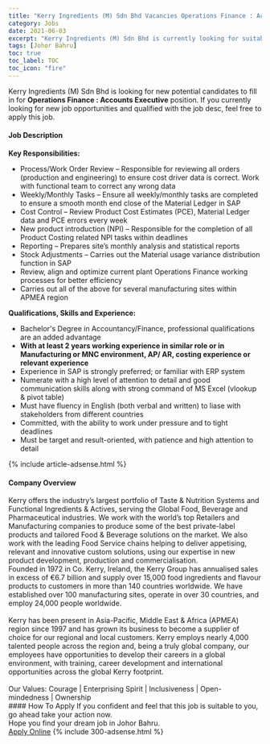 ```yaml
---
title: "Kerry Ingredients (M) Sdn Bhd Vacancies Operations Finance : Accounts Executive" 
category: Jobs 
date: 2021-06-03 
excerpt: "Kerry Ingredients (M) Sdn Bhd is currently looking for suitable person to fill in the Operations Finance : Accounts Executive which based in Johor Bahru" 
tags: [Johor Bahru] 
toc: true 
toc_label: TOC 
toc_icon: "fire" 
--- 
```


<p>Kerry Ingredients (M) Sdn Bhd is looking for new potential candidates to fill in for <b>Operations Finance : Accounts Executive</b> position. If you currently looking for new job opportunities and qualified with the job desc, feel free to apply this job.
</p><div><div><h4>Job Description</h4></div><div><div><span><div><div><strong>Key Responsibilities:</strong><ul><li>Process/Work Order Review &#8211; Responsible for reviewing all orders (production and engineering) to ensure cost driver data is correct. Work with functional team to correct any wrong data</li><li>Weekly/Monthly Tasks &#8211; Ensure all weekly/monthly tasks are completed to ensure a smooth month end close of the Material Ledger in SAP</li><li>Cost Control &#8211; Review Product Cost Estimates (PCE), Material Ledger data and PCE errors every week</li><li>New product introduction (NPI) &#8211; Responsible for the completion of all Product Costing related NPI tasks within deadlines</li><li>Reporting &#8211; Prepares site&#8217;s monthly analysis and statistical reports</li><li>Stock Adjustments &#8211; Carries out the Material usage variance distribution function in SAP</li><li>Review, align and optimize current plant Operations Finance working processes for better efficiency</li><li>Carries out all of the above for several manufacturing sites within APMEA region</li></ul><div><strong>Qualifications, Skills and Experience:</strong></div><ul><li>Bachelor's Degree in Accountancy/Finance, professional qualifications are an added advantage</li><li><strong>With at least 2 years working experience in similar role or in Manufacturing or MNC environment, AP/ AR, costing experience or relevant experience</strong></li><li>Experience in SAP is strongly preferred; or familiar with ERP system</li><li>Numerate with a high level of attention to detail and good communication skills along with strong command of MS Excel (vlookup &amp; pivot table)</li><li>Must have fluency in English (both verbal and written) to liase with stakeholders from different countries</li><li>Committed, with the ability to work under pressure and to tight deadlines</li><li>Must be target and result-oriented, with patience and high attention to detail</li></ul></div></div></span></div></div></div> 
{% include article-adsense.html %} 
<div><div><h4>Company Overview</h4></div><div><div><span><div><div>
	Kerry offers the industry&#8217;s largest portfolio of Taste &amp; Nutrition Systems and Functional Ingredients &amp; Actives, serving the Global Food, Beverage and Pharmaceutical industries. We work with the world&#8217;s top Retailers and Manufacturing companies to produce some of the best private-label products and tailored Food &amp; Beverage solutions on the market. We also work with the leading Food Service chains helping to deliver appetising, relevant and innovative custom solutions, using our expertise in new product development, production and commercialisation.</div>
<div>
	Founded in 1972 in Co. Kerry, Ireland, the Kerry Group has annualised sales in excess of &#8364;6.7 billion and supply over 15,000 food ingredients and flavour products to customers in more than 140 countries worldwide. We have established over 100 manufacturing sites, operate in over 30 countries, and employ 24,000 people worldwide.<br>
<br>
	Kerry has been present in Asia-Pacific, Middle East &amp; Africa (APMEA) region since 1997 and has grown its business to become a supplier of choice for our regional and local customers. Kerry employs nearly 4,000 talented people across the region and, being a truly global company, our employees have opportunities to develop their careers in a global environment, with training, career development and international opportunities across the global Kerry footprint.<br>
<br>
	Our Values:&#160;Courage | Enterprising Spirit | Inclusiveness | Open-mindedness | Ownership &#160; &#160;</div></div></span></div></div></div> 
#### How To Apply 
If you confident and feel that this job is suitable to you, go ahead take your action now. <br/> 
Hope you find your dream job in Johor Bahru. <br/> 
<a href="https://www.jobstreet.com.my/en/job/operations-finance-:-accounts-executive-4581641?jobId=jobstreet-my-job-4581641&" class="btn btn--info" target="_blank" rel="nofollow noopenner">Apply Online</a> 
{% include 300-adsense.html %} 